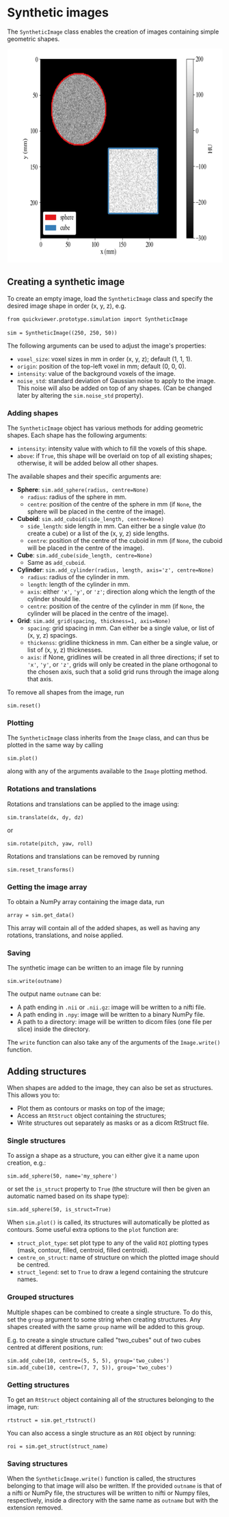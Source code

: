 # Synthetic images

The `SyntheticImage` class enables the creation of images containing simple geometric shapes.

<img src="images/synthetic_example.png" alt="synthetic image with a sphere and a cube" height="500"/>

## Creating a synthetic image

To create an empty image, load the `SyntheticImage` class and specify the desired image shape in order (x, y, z), e.g.

```
from quickviewer.prototype.simulation import SyntheticImage

sim = SyntheticImage((250, 250, 50))
```

The following arguments can be used to adjust the image's properties:
- `voxel_size`: voxel sizes in mm in order (x, y, z); default (1, 1, 1).
- `origin`: position of the top-left voxel in mm; default (0, 0, 0).
- `intensity`: value of the background voxels of the image.
- `noise_std`: standard deviation of Gaussian noise to apply to the image. This noise will also be added on top of any shapes. (Can be changed later by altering the `sim.noise_std` property).

### Adding shapes

The `SyntheticImage` object has various methods for adding geometric shapes. Each shape has the following arguments:
- `intensity`: intensity value with which to fill the voxels of this shape.
- `above`: if `True`, this shape will be overlaid on top of all existing shapes; otherwise, it will be added below all other shapes.

The available shapes and their specific arguments are:
- **Sphere**: `sim.add_sphere(radius, centre=None)`
    - `radius`: radius of the sphere in mm.
    - `centre`: position of the centre of the sphere in mm (if `None`, the sphere will be placed in the centre of the image).
- **Cuboid**: `sim.add_cuboid(side_length, centre=None)`
    - `side_length`: side length in mm. Can either be a single value (to create a cube) or a list of the (x, y, z) side lengths.
    - `centre`: position of the centre of the cuboid in mm (if `None`, the cuboid will be placed in the centre of the image).
- **Cube**: `sim.add_cube(side_length, centre=None)`
    - Same as `add_cuboid`.
- **Cylinder**: `sim.add_cylinder(radius, length, axis='z', centre=None)`
    - `radius`: radius of the cylinder in mm.
    - `length`: length of the cylinder in mm.
    - `axis`: either `'x'`, `'y'`, or `'z'`; direction along which the length of the cylinder should lie.
    - `centre`: position of the centre of the cylinder in mm (if `None`, the cylinder will be placed in the centre of the image).
- **Grid**: `sim.add_grid(spacing, thickness=1, axis=None)`
    - `spacing`: grid spacing in mm. Can either be a single value, or list of (x, y, z) spacings.
    - `thickenss`: gridline thickness in mm. Can either be a single value, or list of (x, y, z) thicknesses.
    - `axis`: if None, gridlines will be created in all three directions; if set to `'x'`, `'y'`, or `'z'`, grids will only be created in the plane orthogonal to the chosen axis, such that a solid grid runs through the image along that axis.

To remove all shapes from the image, run
```
sim.reset()
```

### Plotting

The `SyntheticImage` class inherits from the `Image` class, and can thus be plotted in the same way by calling

```
sim.plot()
```

along with any of the arguments available to the `Image` plotting method.

### Rotations and translations

Rotations and translations can be applied to the image using:

```
sim.translate(dx, dy, dz)
```

or 
```
sim.rotate(pitch, yaw, roll)
```

Rotations and translations can be removed by running
```
sim.reset_transforms()
```

### Getting the image array

To obtain a NumPy array containing the image data, run
```
array = sim.get_data()
```

This array will contain all of the added shapes, as well as having any rotations, translations, and noise applied.

### Saving

The synthetic image can be written to an image file by running
```
sim.write(outname)
```

The output name `outname` can be:
- A path ending in `.nii` or `.nii.gz`: image will be written to a nifti file.
- A path ending in `.npy`: image will be written to a binary NumPy file.
- A path to a directory: image will be written to dicom files (one file per slice) inside the directory.

The `write` function can also take any of the arguments of the `Image.write()` function.


## Adding structures

When shapes are added to the image, they can also be set as structures. This allows you to:
- Plot them as contours or masks on top of the image;
- Access an `RtStruct` object containing the structures;
- Write structures out separately as masks or as a dicom RtStruct file.

### Single structures

To assign a shape as a structure, you can either give it a name upon creation, e.g.:

```
sim.add_sphere(50, name='my_sphere')
```

or set the `is_struct` property to `True` (the structure will then be given an automatic named based on its shape type):
```
sim.add_sphere(50, is_struct=True)
```

When `sim.plot()` is called, its structures will automatically be plotted as contours. Some useful extra options to the `plot` function are:
- `struct_plot_type`: set plot type to any of the valid `ROI` plotting types (mask, contour, filled, centroid, filled centroid).
- `centre_on_struct`: name of structure on which the plotted image should be centred.
- `struct_legend`: set to `True` to draw a legend containing the strutcure names.

### Grouped structures

Multiple shapes can be combined to create a single structure. To do this, set the `group` argument to some string when creating structures. Any shapes created with the same `group` name will be added to this group.

E.g. to create a single structure called "two_cubes" out of two cubes centred at different positions, run:
```
sim.add_cube(10, centre=(5, 5, 5), group='two_cubes')
sim.add_cube(10, centre=(7, 7, 5)), group='two_cubes')
```

### Getting structures

To get an `RtStruct` object containing all of the structures belonging to the image, run:
```
rtstruct = sim.get_rtstruct()
```

You can also access a single structure as an `ROI` object by running:
```
roi = sim.get_struct(struct_name)
```

### Saving structures

When the `SyntheticImage.write()` function is called, the structures belonging to that image will also be written. If the provided `outname` is that of a nifti or NumPy file, the structures will be written to nifti or Numpy files, respectively, inside a directory with the same name as `outname` but with the extension removed.
